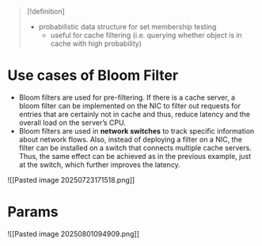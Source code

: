 > [!definition]
> - probabilistic data structure for set membership testing
> 	- useful for cache filtering (i.e. querying whether object is in cache with high probability)

# Use cases of Bloom Filter
* Bloom filters are used for pre-filtering. If there is a cache server, a bloom filter can be implemented on the NIC to filter out requests for entries that are certainly not in cache and thus, reduce latency and the overall load on the server’s CPU.
* Bloom filters are used in **network switches** to track specific information about network flows. Also, instead of deploying a filter on a NIC, the filter can be installed on a switch that connects multiple cache servers. Thus, the same effect can be achieved as in the previous example, just at the switch, which further improves the latency.

![[Pasted image 20250723171518.png]]

# Params
![[Pasted image 20250801094909.png]]